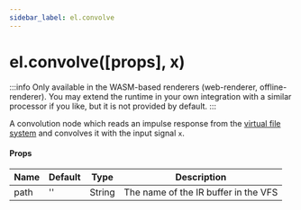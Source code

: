 ```yaml
---
sidebar_label: el.convolve
---
```


# el.convolve([props], x)

:::info
Only available in the WASM-based renderers (web-renderer, offline-renderer). You may extend the runtime
in your own integration with a similar processor if you like, but it is not provided by default.
:::

A convolution node which reads an impulse response from the [virtual file system](../guides/Virtual_File_System.md) and convolves it with
the input signal `x`.

#### Props

| Name     | Default  | Type   | Description                                   |
| -------- | -------- | ------ | --------------------------------------------- |
| path     | ''       | String | The name of the IR buffer in the VFS          |


